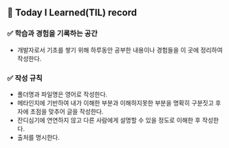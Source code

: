 ## :bell: Today I Learned(TIL) record

### :white_check_mark: 학습과 경험을 기록하는 공간
* 개발자로서 기초를 쌓기 위해 하루동안 공부한 내용이나 경험들을 이 곳에 정리하여 작성한다.

### :white_check_mark: 작성 규칙
* 폴더명과 파일명은 영어로 작성한다.
* 메타인지에 기반하여 내가 이해한 부분과 이해하지못한 부분을 명확히 구분짓고 후자에 초점을 맞추어 글을 작성한다.
* 잔디심기에 연연하지 않고 다른 사람에게 설명할 수 있을 정도로 이해한 후 작성한다.
* 출처를 명시한다.
